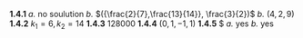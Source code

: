 $\mathbf{1.4.1}$ 
	$\textit{a.}$ $\text{no soulution}$
	$\textit{b.}$ $({\frac{2}{7},\frac{13}{14}}, \frac{3}{2})$
	$\textit{b.}$ $(4,2,9)$
$\mathbf{1.4.2}$ $k_{1}=6,k_{2}=14$
$\mathbf{1.4.3}$ $128000$
$\mathbf{1.4.4}$ $(0,1,-1,1)$
$\mathbf{1.4.5}$ $
	$\textit{a.}$ $\text{yes}$
	$\textit{b.}$ $\text{yes}$